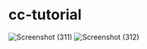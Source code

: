 # cc-tutorial
![Screenshot (311)](https://user-images.githubusercontent.com/96416136/209653477-87b46fc9-3667-497d-93c4-f5594885b5b7.png)
![Screenshot (312)](https://user-images.githubusercontent.com/96416136/209653746-cd996104-c4e8-4bf9-bc8a-6a3e93406b55.png)
